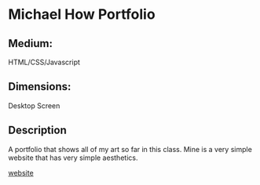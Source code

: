 # Michael How Portfolio
## Medium:
HTML/CSS/Javascript
## Dimensions:
Desktop Screen
## Description
A portfolio that shows all of my art so far in this class. Mine is a very simple website that has very simple aesthetics.

[website](michaelhow650.github.io)

